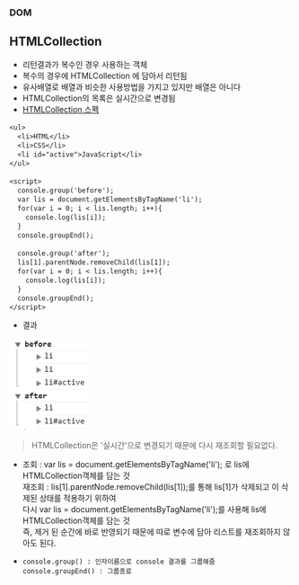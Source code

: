 ### DOM
## HTMLCollection
- 리턴결과가 복수인 경우 사용하는 객체
- 복수의 경우에 HTMLCollection 에 담아서 리턴됨
- 유사배열로 배열과 비슷한 사용방법을 가지고 있지만 배열은 아니다
- HTMLCollection의 목록은 실시간으로 변경됨
- [HTMLCollection 스펙](https://www.w3.org/TR/2003/REC-DOM-Level-2-HTML-20030109/html.html#ID-75708506)

```
<ul>
  <li>HTML</li>
  <li>CSS</li>
  <li id="active">JavaScript</li>
</ul>

<script>
  console.group('before');
  var lis = document.getElementsByTagName('li');
  for(var i = 0; i < lis.length; i++){
    console.log(lis[i]);
  }
  console.groupEnd();

  console.group('after');
  lis[1].parentNode.removeChild(lis[1]);
  for(var i = 0; i < lis.length; i++){
    console.log(lis[i]);
  }
  console.groupEnd();
</script>
```
- 결과

![결과](images/jsw03.png)

> HTMLCollection은 '실시간'으로 변경되기 때문에 다시 재조회할 필요없다.

- 조회 : var lis = document.getElementsByTagName('li'); 로 lis에 HTMLCollection객체를 담는 것<br/>재조회 : lis[1].parentNode.removeChild(lis[1]);를 통해 lis[1]가 삭제되고 이 삭제된 상태를 적용하기 위하여<br/>다시 var lis = document.getElementsByTagName('li');를 사용해 lis에 HTMLCollection객체를 담는 것<br/>즉, 제거 된 순간에 바로 반영되기 때문에 따로 변수에 담아 리스트를 재조회하지 않아도 된다.

- `console.group() : 인자이름으로 console 결과를 그룹해줌`<br/>`console.groupEnd() : 그룹종료`
